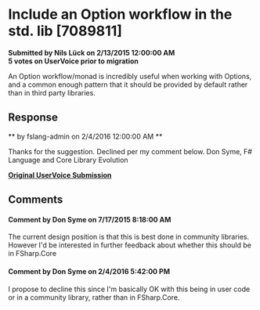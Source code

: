 # Include an Option workflow in the std. lib [7089811] #

**Submitted by Nils Lück on 2/13/2015 12:00:00 AM**  
**5 votes on UserVoice prior to migration**  

An Option workflow/monad is incredibly useful when working with Options, and a common enough pattern that it should be provided by default rather than in third party libraries.



## Response ##
** by fslang-admin on 2/4/2016 12:00:00 AM **

Thanks for the suggestion. Declined per my comment below.
Don Syme, F# Language and Core Library Evolution


**[Original UserVoice Submission](https://fslang.uservoice.com/forums/245727-f-language/suggestions/7089811)**


## Comments ##


#### Comment by Don Syme on 7/17/2015 8:18:00 AM ####
The current design position is that this is best done in community libraries. However I'd be interested in further feedback about whether this should be in FSharp.Core


#### Comment by Don Syme on 2/4/2016 5:42:00 PM ####
I propose to decline this since I'm basically OK with this being in user code or in a community library, rather than in FSharp.Core.

